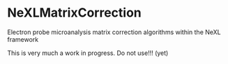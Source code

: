 # NeXLMatrixCorrection

Electron probe microanalysis matrix correction algorithms within the NeXL framework

This is very much a work in progress.  Do not use!!! (yet)